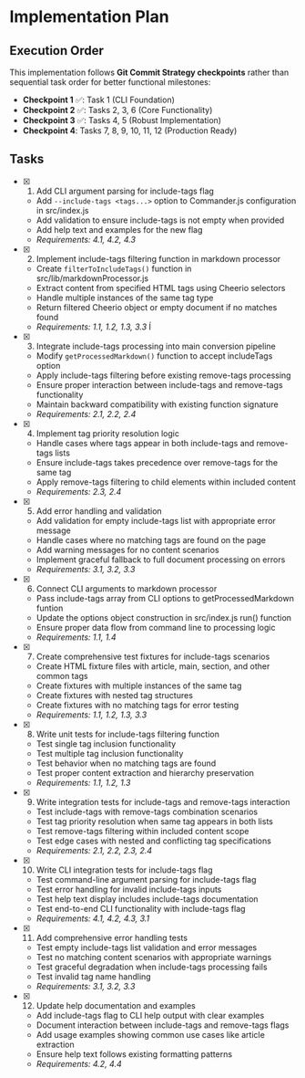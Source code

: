 # Implementation Plan

## Execution Order

This implementation follows **Git Commit Strategy checkpoints** rather than sequential task order for better functional milestones:

- **Checkpoint 1** ✅: Task 1 (CLI Foundation)
- **Checkpoint 2** ✅: Tasks 2, 3, 6 (Core Functionality) 
- **Checkpoint 3** ✅: Tasks 4, 5 (Robust Implementation)
- **Checkpoint 4**: Tasks 7, 8, 9, 10, 11, 12 (Production Ready)

## Tasks

- [x] 1. Add CLI argument parsing for include-tags flag
  - Add `--include-tags <tags...>` option to Commander.js configuration in src/index.js
  - Add validation to ensure include-tags is not empty when provided
  - Add help text and examples for the new flag
  - _Requirements: 4.1, 4.2, 4.3_

- [x] 2. Implement include-tags filtering function in markdown processor
  - Create `filterToIncludeTags()` function in src/lib/markdownProcessor.js
  - Extract content from specified HTML tags using Cheerio selectors
  - Handle multiple instances of the same tag type
  - Return filtered Cheerio object or empty document if no matches found
  - _Requirements: 1.1, 1.2, 1.3, 3.3_
Í
- [x] 3. Integrate include-tags processing into main conversion pipeline
  - Modify `getProcessedMarkdown()` function to accept includeTags option
  - Apply include-tags filtering before existing remove-tags processing
  - Ensure proper interaction between include-tags and remove-tags functionality
  - Maintain backward compatibility with existing function signature
  - _Requirements: 2.1, 2.2, 2.4_

- [x] 4. Implement tag priority resolution logic
  - Handle cases where tags appear in both include-tags and remove-tags lists
  - Ensure include-tags takes precedence over remove-tags for the same tag
  - Apply remove-tags filtering to child elements within included content
  - _Requirements: 2.3, 2.4_

- [x] 5. Add error handling and validation
  - Add validation for empty include-tags list with appropriate error message
  - Handle cases where no matching tags are found on the page
  - Add warning messages for no content scenarios
  - Implement graceful fallback to full document processing on errors
  - _Requirements: 3.1, 3.2, 3.3_

- [x] 6. Connect CLI arguments to markdown processor
  - Pass include-tags array from CLI options to getProcessedMarkdown funtion
  - Update the options object construction in src/index.js run() function
  - Ensure proper data flow from command line to processing logic
  - _Requirements: 1.1, 1.4_

- [x] 7. Create comprehensive test fixtures for include-tags scenarios
  - Create HTML fixture files with article, main, section, and other common tags
  - Create fixtures with multiple instances of the same tag
  - Create fixtures with nested tag structures
  - Create fixtures with no matching tags for error testing
  - _Requirements: 1.1, 1.2, 1.3, 3.3_

- [x] 8. Write unit tests for include-tags filtering function
  - Test single tag inclusion functionality
  - Test multiple tag inclusion functionality
  - Test behavior when no matching tags are found
  - Test proper content extraction and hierarchy preservation
  - _Requirements: 1.1, 1.2, 1.3_

- [x] 9. Write integration tests for include-tags and remove-tags interaction
  - Test include-tags with remove-tags combination scenarios
  - Test tag priority resolution when same tag appears in both lists
  - Test remove-tags filtering within included content scope
  - Test edge cases with nested and conflicting tag specifications
  - _Requirements: 2.1, 2.2, 2.3, 2.4_

- [x] 10. Write CLI integration tests for include-tags flag
  - Test command-line argument parsing for include-tags flag
  - Test error handling for invalid include-tags inputs
  - Test help text display includes include-tags documentation
  - Test end-to-end CLI functionality with include-tags flag
  - _Requirements: 4.1, 4.2, 4.3, 3.1_

- [x] 11. Add comprehensive error handling tests
  - Test empty include-tags list validation and error messages
  - Test no matching content scenarios with appropriate warnings
  - Test graceful degradation when include-tags processing fails
  - Test invalid tag name handling
  - _Requirements: 3.1, 3.2, 3.3_

- [x] 12. Update help documentation and examples
  - Add include-tags flag to CLI help output with clear examples
  - Document interaction between include-tags and remove-tags flags
  - Add usage examples showing common use cases like article extraction
  - Ensure help text follows existing formatting patterns
  - _Requirements: 4.2, 4.4_